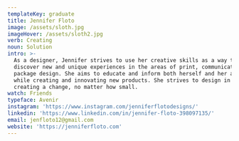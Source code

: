 ```yaml
---
templateKey: graduate
title: Jennifer Floto
image: /assets/sloth.jpg
imageHover: /assets/sloth2.jpg
verb: Creating
noun: Solution
intro: >-
  As a designer, Jennifer strives to use her creative skills as a way to
  discover new and unique experiences in the areas of print, communication, and
  package design. She aims to educate and inform both herself and her audience,
  while creating and innovating new products. She strives to design in hope of
  creating a change, no matter how small.
watch: Friends
typeface: Avenir
instagram: 'https://www.instagram.com/jenniferflotodesigns/'
linkedin: 'https://www.linkedin.com/in/jennifer-floto-398097135/'
email: jenfloto12@gmail.com
website: 'https://jenniferfloto.com'
---
```


